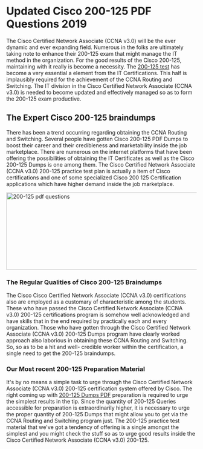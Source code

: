 <h1><strong>Updated Cisco 200-125 PDF Questions 2019</strong></h1>
<p>The Cisco Certified Network Associate (CCNA v3.0) will be the ever dynamic and ever expanding field. Numerous in the folks are ultimately taking note to enhance their 200-125 exam that might manage the IT method in the organization. For the good results of the Cisco 200-125, maintaining with it really is become a necessity. The <a href="https://www.securedumps.com/200-125-cheat-sheet.html">200-125 test</a> has become a very essential a element from the IT Certifications. This half is implausibly required for the achievement of the CCNA Routing and Switching. The IT division in the Cisco Certified Network Associate (CCNA v3.0) is needed to become updated and effectively managed so as to form the 200-125 exam productive.</p>
<h2><strong>The Expert Cisco 200-125 braindumps</strong></h2>
<p>There has been a trend occurring regarding obtaining the CCNA Routing and Switching. Several people have gotten Cisco 200-125 PDF Dumps to boost their career and their credibleness and marketability inside the job marketplace. There are numerous on the internet platforms that have been offering the possibilities of obtaining the IT Certificates as well as the Cisco 200-125 Dumps is one among them. The Cisco Certified Network Associate (CCNA v3.0) 200-125 practice test plan is actually a item of Cisco certifications and one of some specialized Cisco 200 125 Certification applications which have higher demand inside the job marketplace.</p>
<p><a href="https://www.securedumps.com/200-125-cheat-sheet.html"><img src="https://i.imgur.com/LkNlujf.jpg" alt="200-125 pdf questions" width="550" height="204" /></a></p>
<h3><strong>The Regular Qualities of Cisco 200-125 Braindumps</strong></h3>
<p>The Cisco Cisco Certified Network Associate (CCNA v3.0) certifications also are employed as a customary of characteristic among the students. These who have passed the Cisco Certified Network Associate (CCNA v3.0) 200-125 certifications program is somehow well acknowledged and have skills that in the end required by practically each and every organization. Those who have gotten through the Cisco Certified Network Associate (CCNA v3.0) 200-125 Dumps program have clearly worked approach also laborious in obtaining these CCNA Routing and Switching. So, so as to be a hit and well- credible worker within the certification, a single need to get the 200-125 braindumps.</p>
<h3><strong>Our Most recent 200-125 Preparation Material</strong></h3>
<p>It's by no means a simple task to urge through the Cisco Certified Network Associate (CCNA v3.0) 200-125 certification system offered by Cisco. The right coming up with <a href="https://www.securedumps.com/200-125-cheat-sheet.html">200-125 Dumps PDF</a> preparation is required to urge the simplest results in the tip. Since the quantity of 200-125 Queries accessible for preparation is extraordinarily higher, it is necessary to urge the proper quantity of 200-125 Dumps that might allow you to get via the CCNA Routing and Switching program just. The 200-125 practice test material that we've got a tendency of offering is a single amongst the simplest and you might check the stuff so as to urge good results inside the Cisco Certified Network Associate (CCNA v3.0) 200-125.</p>
